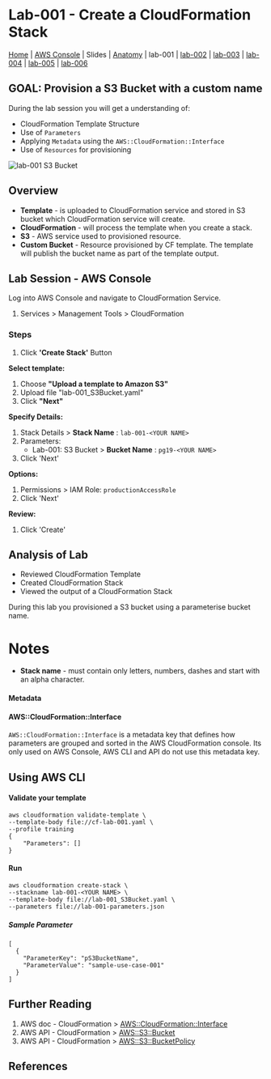 
# Lab-001 - Create a CloudFormation Stack

[Home](../README.md) |
[AWS Console](https://devopsplayground.signin.aws.amazon.com/console) |
Slides |
[Anatomy](anatomy.md) |
lab-001 |
[lab-002](lab-002.md) |
[lab-003](lab-003.md) |
[lab-004](lab-004.md) |
[lab-005](lab-005.md) |
[lab-006](lab-006.md)


## GOAL: Provision a S3 Bucket with a custom name
During the lab session you will get a understanding of:
- CloudFormation Template Structure
- Use of `Parameters`
- Applying `Metadata` using the `AWS::CloudFormation::Interface`
- Use of `Resources` for provisioning


![lab-001 S3 Bucket](https://raw.githubusercontent.com/sunil-tailor/lab_cloudformation/master/diagrams/lab-001.png)

## Overview
- __Template__ - is uploaded to CloudFormation service and stored in S3 bucket which CloudFormation service will create.
- __CloudFormation__ - will process the template when you create a stack.
- __S3__ - AWS service used to provisioned resource.
- __Custom Bucket__ - Resource provisioned by CF template. The template will publish the bucket name as part of the template output.


## Lab Session - AWS Console

Log into AWS Console and navigate to CloudFormation Service.

1. Services > Management Tools > CloudFormation

### Steps
1. Click __'Create Stack'__ Button

__Select template:__
1. Choose __"Upload a template to Amazon S3"__
1. Upload file "lab-001_S3Bucket.yaml"
1. Click __"Next"__

__Specify Details:__
1. Stack Details > __Stack Name__ : `lab-001-<YOUR NAME>`
1. Parameters:
   - Lab-001: S3 Bucket > __Bucket Name__ : `pg19-<YOUR NAME>`
1. Click 'Next'

__Options:__
1. Permissions > IAM Role: `productionAccessRole`
1. Click 'Next'

__Review:__
1. Click 'Create'


## Analysis of Lab

- Reviewed CloudFormation Template
- Created CloudFormation Stack
- Viewed the output of a CloudFormation Stack

During this lab you provisioned a S3 bucket using a parameterise bucket name.



# Notes
- __Stack name__ - must contain only letters, numbers, dashes and start with an alpha character.

#### Metadata



#### AWS::CloudFormation::Interface
`AWS::CloudFormation::Interface` is a metadata key that defines how parameters are grouped and sorted in the AWS CloudFormation console. Its only used on AWS Console, AWS CLI and API do not use this metadata key.




## Using AWS CLI

#### Validate your template
```
aws cloudformation validate-template \
--template-body file://cf-lab-001.yaml \
--profile training
{
    "Parameters": []
}
```

#### Run

```
aws cloudformation create-stack \
--stackname lab-001-<YOUR NAME> \
--template-body file://lab-001_S3Bucket.yaml \
--parameters file://lab-001-parameters.json
```

##### Sample Parameter
```
[
  {
    "ParameterKey": "pS3BucketName",
    "ParameterValue": "sample-use-case-001"
  }
]
```


## Further Reading
1. AWS doc - CloudFormation > [AWS::CloudFormation::Interface](https://docs.aws.amazon.com/AWSCloudFormation/latest/UserGuide/aws-resource-cloudformation-interface.html)
1. AWS API - CloudFormation > [AWS::S3::Bucket](https://docs.aws.amazon.com/AWSCloudFormation/latest/UserGuide/aws-properties-s3-bucket.html)
1. AWS API - CloudFormation > [AWS::S3::BucketPolicy](https://docs.aws.amazon.com/AWSCloudFormation/latest/UserGuide/aws-properties-s3-policy.html)


## References
